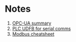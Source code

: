 # Notes
1. [OPC-UA summary](posts/2018-09-18-opcua-summary.md)
1. [PLC UDFB for serial comms](posts/2018-09-18-plc-serial-udfb.md)
1. [Modbus cheatsheet](posts/2018-09-18-modbus-cheatsheet.md)
